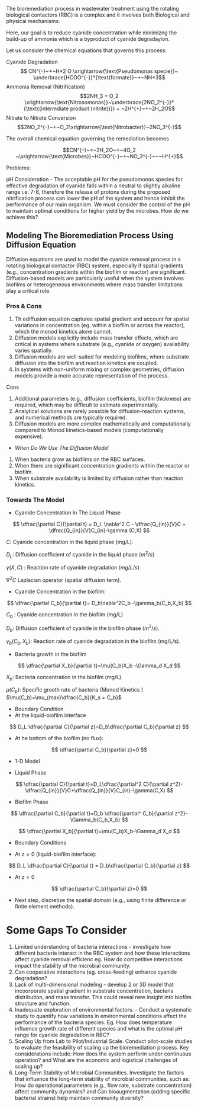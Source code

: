 The bioremediation process in wastewater treatment using the rotating biological contactors (RBC) is a complex and it involves both Biological and physical mechanisms.

Here, our goal is to reduce cyanide concentration while minimizng the build-up of ammonia which is a byproduct of cyanide degradayion.

Let us consider the chemical equations that governs this process:

Cyanide Degradation
$$ CN^{-}~+~H*2 O \xrightarrow{\text{Pseudomonas specie}}~ \underbrace{HCOO^{-}}*{\text{formate}}~+~NH*3$$
Ammonia Removal (Nitrification)
$$2NH_3 + O_2 \xrightarrow{\text{Nitrosomonas}}~\underbrace{2NO_2^{-}}*{\text{{intermdiate product (nitrite)}}} + ~2H^{+}~+~2H_2O$$
Nitrate to Nitrate Conversion
$$2NO_2^{-}~+~O_2\xrightarrow{\text{Nitrobacter}}~2NO_3^{-}$$

The overall chemical equation governing the remediation becomes

$$CN^{-}~+~2H_2O~+~4O_2 ~\xrightarrow{\text{Microbes}}~HCOO^{-}~+~NO_3^{-}~+~H^{+}$$

Problems:

pH Consideration - The acceptable pH for the pseudomonas species for effective degradation of cyanide falls within a neutral to slightly alkaline range i.e. 7-8, therefore the release of protons during the proposed nitrification process can lower the pH of the system and hence inhibit the performance of our main organism. We must consider the control of the pH to maintain optimal conditions for higher yield by the microbes. How do we achieve this?

## Modeling The Bioremediation Process Using Diffusion Equation

Diffusion equations are used to model the cyanide removal process in a rotating biological contactor (RBC) system, especially if spatial gradients (e.g., concentration gradients within the biofilm or reactor) are significant. Diffusion-based models are particularly useful when the system involves biofilms or heterogeneous environments where mass transfer limitations play a critical role.

### Pros & Cons

1. Th ediffusion equation captures spatial gradient and account for spatial variations in concentration (eg. within a biofilm or across the reactor), which the monod kinetics alone cannot.
2. Diffusion models explicitly include mass transfer effects, which are critical in systems where substrate (e.g., cyanide or oxygen) availability varies spatially.
3. Diffusion models are well-suited for modeling biofilms, where substrate diffusion into the biofilm and reaction kinetics are coupled.
4. In systems with non-uniform mixing or complex geometries, diffusion models provide a more accurate representation of the process.

Cons

1. Additional parameters (e.g., diffusion coefficients, biofilm thickness) are required, which may be difficult to estimate experimentally.
2. Analytical solutions are rarely possible for diffusion-reaction systems, and numerical methods are typically required.
3. Diffusion models are more complex mathematically and computationally compared to Monod kinetics-based models (computationally expensive).

- _When Do We Use The Diffusion Model_

1. When bacteria grow as biofilms on the RBC surfaces.
2. When there are significant concentration gradients within the reactor or biofilm.
3. When substrate availability is limited by diffusion rather than reaction kinetics.

### Towards The Model

- Cyanide Concentration In The Liquid Phase

$$
\dfrac{\partial C}{\partial t} = D_L \nabla^2 C - \dfrac{Q_{in}}{V}C + \dfrac{Q_{in}}{V}C_{in}-\gamma (C,X)
$$

$C$: Cyanide concentration in the liquid phase (mg/L).

$D_L$: Diffusion coefficient of cyanide in the liquid phase $(m^2/s)$

$\gamma (X,C)$ : Reaction rate of cyanide degradation $(mg/L/s)$

$\nabla^2 C$ Laplacian operator (spatial diffusion term).

- Cyanide Concentration in the biofilm:

$$
\dfrac{\partial C_b}{\partial t}= D_b\nabla^2C_b -\gamma_b(C_b,X_b)
$$

$C_b$ : Cyanide concentration in the biofilm (mg/L)

$D_b$: Diffusion coefficient of cyanide in the biofilm phase $(m^2/s)$.

$\gamma_b(C_b,X_b)$: Reaction rate of cyanide degradation in the biofilm (mg/L/s).

- Bacteria growth in the biofilm

$$
\dfrac{\partial X_b}{\partial t}=\mu(C_b)X_b -\Gamma_d X_d
$$

$X_b$: Bacteria concentration in the biofilm (mg/L).

$\mu(C_b)$: Specific groeth rate of bacteria (Monod Kinetics )
$\mu(C_b)=\mu_{max}\dfrac{C_b}{K_s + C_b}$

- Boundary Condition
- At the liquid-biofilm interface

$$
D_L \dfrac{\partial C}{\partial z}=D_b\dfrac{\partial C_b}{\partial z}
$$

- At he bottom of the biofilm (no flux):

$$
\dfrac{\partial C_b}{\partial z}=0
$$

- 1-D Model

- Liquid Phase

$$
\dfrac{\partial C}{\partial t}=D_L\dfrac{\partial^2 C}{\partial z^2}-\dfrac{Q_{in}}{V}C+\dfrac{Q_{in}}{V}C_{in}-\gamma(C,X)
$$

- Biofilm Phase

$$
\dfrac{\partial C_b}{\partial t}=D_b \dfrac{\partial^ C_b}{\partial z^2}-\Gamma_b(C_b,X_b)
$$

$$
\dfrac{\partial X_b}{\partial t}=\mu(C_b)X_b-\Gamma_d X_d
$$

- Boundary Conditions

- At $z=0$ (liquid-biofilm interface):

$$
D_L \dfrac{\partial C}{\partial t} = D_b\dfrac{\partial C_b}{\partial z}
$$

- At $z=0$

$$
\dfrac{\partial C_b}{\partial z}=0
$$

- Next step, discretize the spatial domain (e.g., using finite difference or finite element methods).

# Some Gaps To Consider

1. Limited understanding of bacteria interactions - investigate how different bacteria interact in the RBC system and how these interactions affect cyanide removal efficienc eg. How do competitive interactions impact the stability of the microbial community.
2. Can cooperative interactions (eg. cross-feeding) enhance cyanide degradation?
3. Lack of multi-dimensional modeling - develop 2 or 3D model that incoorporate spatial gradient in substrate concentration, bacteria distribution, and mass transfer. This could reveal new insight into biofilm structure and function.
4. Inadequate exploration of environmental factors. - Conduct a systematic study to quantify how variations in environmental conditions affect the performance of the bacteria species. Eg. How does temperature influence growth rate of different species and what is the optimal pH range for cyanide degradation in RBC?
5. Scaling Up from Lab to Pilot/Industrial Scale. Conduct pilot-scale studies to evaluate the feasibility of scaling up the bioremediation process. Key considerations include: How does the system perform under continuous operation? and What are the economic and logistical challenges of scaling up?
6. Long-Term Stability of Microbial Communities. Investigate the factors that influence the long-term stability of microbial communities, such as: How do operational parameters (e.g., flow rate, substrate concentration) affect community dynamics? and Can bioaugmentation (adding specific bacterial strains) help maintain community diversity?
